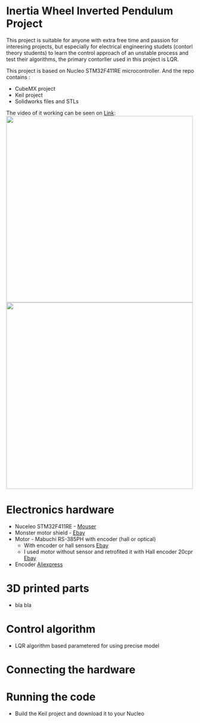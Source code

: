# Inertia Wheel Inverted Pendulum Project 

This project is suitable for anyone with extra free time and passion for interesing projects, but especially for electrical engineering studets (contorl theory students) to learn the control approach of an unstable process and test their algorithms, the primary contorller used in this project is LQR.  

This project is based on Nucleo STM32F411RE microcontroller. And the repo contains :
- CubeMX project 
- Keil project
- Solidworks files and STLs

The video of it working can be seen on [Link](https://photos.app.goo.gl/Q3Gbn8rL3XPMuehf8):
<img src="https://lh3.googleusercontent.com/lRLYiF8R0qKQ-6XbWDhnF0ymqUXd8Q8ov5O4GAzWkT10UBAVR2bPio0WnbaPWFgZ04aVPHDtyS5m6trpa7smPcwIV6ihfHjh1vP1wBdLZrUop1bMNOYDJiz07E4lLRaJ4KR5n7zTrhrJVVBgNj-Swd1UN3rdiENvCENmuJnUysM-51tJMC9GnquH1crIs4L46KtmS5Zb7fAyklV2Mhpx1zqIFVQgmqkXOYG7bQevg3HC5PyYHTU6NSA6cS_oyk9JkTgw5VqoY1sERGsMP4bQdE3Kqbn-AmWLY5FX3l2Qy-2a8j7lPxdA5RrWelHTLkEra1usqx-0Y_T9ffiAvAvYujnpWNL7IQQeFnxy0A8RrDpTz9nLiu5wb4A0tU-JzkAmWOFcuVNelB0R5kTJAiLrIffieNZqNJ3VGT60pph-XM2IbLhTWgZQbySeJPdLOHva8Rf8RuToQVAJNqIrjKrSYFuuDrgtcOzGSZHmb71BujSQMRQLaI3uh9dJqZdsMNDrO-0cgs_MVScM2I3vxzBK0X4BZEBfaKturiXOEEDtjBmW6FzLh_5xK-YhANGaW_Rz60VrcHxqJfg-fqz7Cx1BySHdEnWp1COnvA7N0hszqccVJru6K09_Cd3dL9S31l4IXWGA6JtuB4LY6hG_l1s_VKzfEqqjnV2e=w534-h949-no" height="500px">
<img src="https://lh3.googleusercontent.com/psQRlsdVv6F6bBHGbTV80obyieqncmC70-zM-6H7DPm7vkSiNQD5_Aat11uNblg3WOtHXEYujoEp2zRjQ3coPWUILDi64qCNZQ4tIf8TNLTh-7O7ZSuShg2fbVAgzVqYqY_4oYRgn1_ZoohEBRO5rM3ttC-m_SOA72PLru5gC_6_pmBDqwcBhV31axHk_8wkclazAIWYWnsbpzpLpgImWooJA6I_-grd5Zo007GyYI16nfyXaAfhQqeK-CHN6Izxtaz9EVnWGa0S1vdbSFBl-kWgooQFnKKXSs2v-JvUBNBuiLJlUGZbZxdLJLqW4Whc_PBpnEWHfZw1sy6xuFX5sU7hS4ypbQibi4uOp4_dKa-Xdfv_PJmqbxOa57eyrGiTeQCx4fYyQZ18ypg1GYMc2Sds0t2_l2YrGS0kPvCqD0jqQVvlcls1HGVCiR3FhIexXreMn9Sfjh-dxotaOWmmE14ZE39txs2eUuA6TfKsn5uBQL1XbKb_u_xrSbKAsZ3mSXpZ90DHqeoD-F7w6akQsLQXMIxMt8JmgZWIDof-Z4wCCIhVTvUQ_GBkDIemQTQBy0rzpP4SyOROGKzhRrpKMivvZd2sBLvIptBCSK1hqQNTfWVKgnFH8gHfe8eQfEXKc8SUDtjW30Saf0-wCDDdLTEFpFQgwFej=w534-h949-no" height="500px">

# Electronics hardware
- Nuceleo STM32F411RE - [Mouser](https://hr.mouser.com/ProductDetail/STMicroelectronics/NUCLEO-F411RE?qs=%2fha2pyFaduj0LE%252bzmDN2WGOyc9ZJn6rAAaZxUZnl1jWj%2fTN4JYE9Mw%3d%3d) 
- Monster motor shield - [Ebay](https://www.ebay.com/itm/L298N-Dual-VNH2SP30-Stepper-Motor-Driver-Module-30A-Monster-Moto-Shield-Replace/112031018900?hash=item1a1591af94:g:R4YAAOSwEaBaTafh)
- Motor - Mabuchi RS-385PH with encoder (hall or optical)
  -  With encoder or hall sensors  [Ebay](https://www.ebay.com/itm/RS-385PH-16140-MABUCHI-DC-24V-Motor-for-Printer-Copy-machine/222827327725?epid=24014452613&hash=item33e18b30ed:g:ulEAAOSwZFdaecSZ:rk:8:pf:0)
  -  I used motor without sensor and retrofited it with Hall encoder 20cpr [Ebay](https://www.ebay.com/itm/Pololu-Romi-Encoder-Pair-Kit-12-CPR-3-5-18V-with-Hall-effect-sensor-3542/272789024914?epid=2157895482&hash=item3f837e3092:g:MxkAAOSwu9Jb3CQt:rk:1:pf:1&frcectupt=true)
- Encoder [Aliexpress](https://www.aliexpress.com/item/360-600P-R-Photoelectric-Incremental-Rotary-Encoder-5-24V-AB-Two-Phases-Shaft/32756209569.html?spm=2114.search0104.3.38.1c0b9456Bf5oQP&ws_ab_test=searchweb0_0,searchweb201602_1_10065_10068_319_10059_10884_317_10887_10696_321_322_453_10084_454_10083_10103_10618_10307_10820_10301_10821_10303_537_536_10902,searchweb201603_45,ppcSwitch_0&algo_expid=3179dab4-6711-42f4-8e94-b644142c4211-5&algo_pvid=3179dab4-6711-42f4-8e94-b644142c4211)

# 3D printed parts
 - bla bla

# Control algorithm
 - LQR algorithm based parametered for using precise model
# Connecting the hardware


# Running the code
 - Build the Keil project and download it to your Nucleo